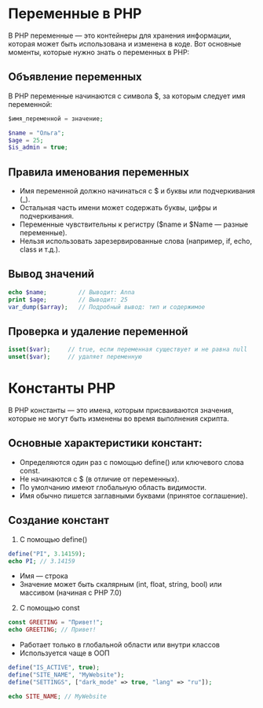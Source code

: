 # Переменные в PHP
В PHP переменные — это контейнеры для хранения информации, которая может быть использована и изменена в коде. Вот основные моменты, которые нужно знать о переменных в PHP:

## Объявление переменных
В PHP переменные начинаются с символа $, за которым следует имя переменной:
```php
$имя_переменной = значение;
```

```php
$name = "Ольга";
$age = 25;
$is_admin = true;
```

## Правила именования переменных
- Имя переменной должно начинаться с $ и буквы или подчеркивания (_).
- Остальная часть имени может содержать буквы, цифры и подчеркивания.
- Переменные чувствительны к регистру ($name и $Name — разные переменные).
- Нельзя использовать зарезервированные слова (например, if, echo, class и т.д.).

## Вывод значений
```php
echo $name;         // Выводит: Anna
print $age;         // Выводит: 25
var_dump($array);   // Подробный вывод: тип и содержимое
```

## Проверка и удаление переменной
```php
isset($var);     // true, если переменная существует и не равна null
unset($var);     // удаляет переменную
```

# Константы PHP
В PHP константы — это имена, которым присваиваются значения, которые не могут быть изменены во время выполнения скрипта.

## Основные характеристики констант:
- Определяются один раз с помощью define() или ключевого слова const.
- Не начинаются с $ (в отличие от переменных).
- По умолчанию имеют глобальную область видимости.
- Имя обычно пишется заглавными буквами (принятое соглашение).

## Создание констант
1. С помощью define()
```php
define("PI", 3.14159);
echo PI; // 3.14159
```

- Имя — строка
- Значение может быть скалярным (int, float, string, bool) или массивом (начиная с PHP 7.0)

2. С помощью const
```php
const GREETING = "Привет!";
echo GREETING; // Привет!
```

- Работает только в глобальной области или внутри классов
- Используется чаще в ООП

```php
define("IS_ACTIVE", true);
define("SITE_NAME", "MyWebsite");
define("SETTINGS", ["dark_mode" => true, "lang" => "ru"]);

echo SITE_NAME; // MyWebsite
```
